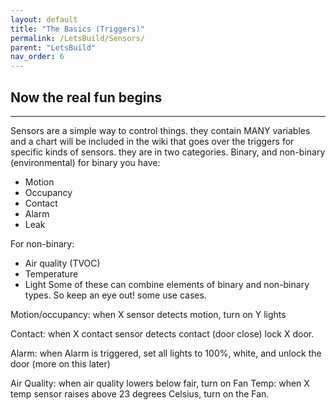 ```yaml
---
layout: default
title: "The Basics (Triggers)"
permalink: /LetsBuild/Sensors/
parent: "LetsBuild"
nav_order: 6
---
```

## Now the real fun begins
---

Sensors are a simple way to control things. they contain MANY variables and a chart will be included in the wiki that goes over the triggers for specific kinds of sensors. they are in two categories. Binary, and non-binary (environmental) for binary you have:
- Motion
- Occupancy
- Contact
- Alarm
- Leak

For non-binary:
- Air quality (TVOC)
- Temperature
- Light
Some of these can combine elements of binary and non-binary types. So keep an eye out! some use cases.

Motion/occupancy: when X sensor detects motion, turn on Y lights

Contact: when X contact sensor detects contact (door close) lock X door.

Alarm: when Alarm is triggered, set all lights to 100%, white, and unlock the door (more on this later)

Air Quality: when air quality lowers below fair, turn on Fan
Temp: when X temp sensor raises above 23 degrees Celsius, turn on the Fan.
